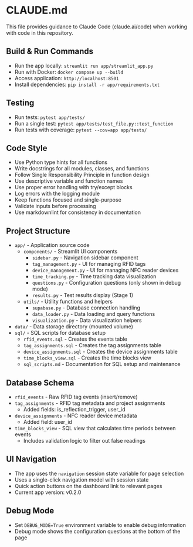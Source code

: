 # CLAUDE.md

This file provides guidance to Claude Code (claude.ai/code) when working with code in this repository.

## Build & Run Commands
- Run the app locally: `streamlit run app/streamlit_app.py`
- Run with Docker: `docker compose up --build`
- Access application: `http://localhost:8501`
- Install dependencies: `pip install -r app/requirements.txt`

## Testing
- Run tests: `pytest app/tests/`
- Run a single test: `pytest app/tests/test_file.py::test_function`
- Run tests with coverage: `pytest --cov=app app/tests/`

## Code Style
- Use Python type hints for all functions
- Write docstrings for all modules, classes, and functions
- Follow Single Responsibility Principle in function design
- Use descriptive variable and function names
- Use proper error handling with try/except blocks
- Log errors with the logging module
- Keep functions focused and single-purpose
- Validate inputs before processing
- Use markdownlint for consistency in documentation

## Project Structure
- `app/` - Application source code
  - `components/` - Streamlit UI components
    - `sidebar.py` - Navigation sidebar component
    - `tag_management.py` - UI for managing RFID tags
    - `device_management.py` - UI for managing NFC reader devices
    - `time_tracking.py` - Time tracking data visualization
    - `questions.py` - Configuration questions (only shown in debug mode)
    - `results.py` - Test results display (Stage 1)
  - `utils/` - Utility functions and helpers
    - `supabase.py` - Database connection handling
    - `data_loader.py` - Data loading and query functions
    - `visualization.py` - Data visualization helpers
- `data/` - Data storage directory (mounted volume)
- `sql/` - SQL scripts for database setup
  - `rfid_events.sql` - Creates the events table
  - `tag_assignments.sql` - Creates the tag assignments table
  - `device_assignments.sql` - Creates the device assignments table
  - `time_blocks_view.sql` - Creates the time blocks view
  - `sql_scripts.md` - Documentation for SQL setup and maintenance

## Database Schema
- `rfid_events` - Raw RFID tag events (insert/remove)
- `tag_assignments` - RFID tag metadata and project assignments
  - Added fields: is_reflection_trigger, user_id
- `device_assignments` - NFC reader device metadata
  - Added field: user_id
- `time_blocks_view` - SQL view that calculates time periods between events
  - Includes validation logic to filter out false readings

## UI Navigation
- The app uses the `navigation` session state variable for page selection
- Uses a single-click navigation model with session state
- Quick action buttons on the dashboard link to relevant pages
- Current app version: v0.2.0

## Debug Mode
- Set `DEBUG_MODE=True` environment variable to enable debug information
- Debug mode shows the configuration questions at the bottom of the page
